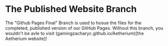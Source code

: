 # The Published Website Branch
The "Github Pages Final" Branch is used to hosue the files for the completed, published version of our GitHub Pages. Without this branch, you wouldn't be avle to visit (gamingzacharyc.github.io/Aetherium)[the Aetherium website]!
